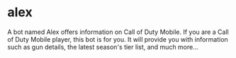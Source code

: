 # alex
A bot named Alex offers information on Call of Duty Mobile. If you are a Call of Duty Mobile player, this bot is for you. It will provide you with information such as gun details, the latest season's tier list, and much more...
